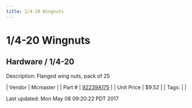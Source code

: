 ```yaml
---
title: 1/4-20 Wingnuts
---
```


# 1/4-20 Wingnuts
## Hardware / 1/4-20
Description: 	Flanged wing nuts, pack of 25 

| Vendor | Mcmaster | 
| Part # | [92239A175](https://www.mcmaster.com/#92239A175) | 
| Unit Price | $9.52 | 
| Tags: |  | 

Last updated: Mon May 08 09:20:22 PDT 2017